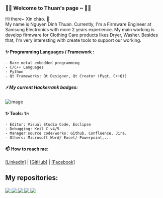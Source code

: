 ### 👋👋 Welcome to Thuan's page ~ 👋👋
Hi there~ Xin chào. 👋  
  My name is Nguyen Dinh Thuan. Currently, I'm a Firmware Engineer at Samsung Electronics with more 2 years experience. My main working is develop firmware for Clothing Care products likes Dryer, Washer. 
Besides that, I'm very interesting with create tools to support our working.<br>

#### ✨ Programming Languages / Framework : 
    - Bare metal embedded programming
    - C/C++ Languages
    - Python
    - Qt Frameworks: Qt Designer, Qt Creator (Pyqt, C++Qt)

##### ⚡ My current Hackerrank badges: 
![image](https://github.com/user-attachments/assets/70b28b48-b23a-4f15-a93d-4e78f88e64c5)

#### ✨ Tools: ✨:
    - Editor: Visual Studio Code, Esclipse
    - Debugging: Keil C v4/5
    - Manager source code/works: Github, Confluence, Jira.
    - Others: Microsoft Word/ Excel/ Powerpoint,...

#### 📫 How to reach me: 
[[Linkedin]](https://www.linkedin.com/in/dinh-thuan-nguyen-785071225/) | [[GitHub]](https://github.com/ndthuan167/) | [[Facebook]](https://www.facebook.com/thuan.dinh565)

## My repositories:

<a href="https://github.com/ndthuan167/Personal-App">

  <img align="center" src="https://github-readme-stats.anuraghazra1.vercel.app/api/pin/?username=ndthuan167&repo=Personal-App&theme=merko" />
</a>    
<a href="https://github.com/ndthuan167/STM32F407VGTx_Driver">

  <img align="center" src="https://github-readme-stats.anuraghazra1.vercel.app/api/pin/?username=ndthuan167&repo=STM32F407VGTx_Driver&theme=dark" />
</a>

<a href="https://github.com/ndthuan167/Coding-Practice/">

  <img align="center" src="https://github-readme-stats.anuraghazra1.vercel.app/api/pin/?username=ndthuan167&repo=Coding-Practice&theme=cobalt" />
</a>    
<a href="https://github.com/ndthuan167/Thesis_DeliveryRobot">

  <img align="center" src="https://github-readme-stats.anuraghazra1.vercel.app/api/pin/?username=ndthuan167&repo=Thesis_DeliveryRobot&theme=synthwave" />
</a>

<a href="[https://github.com/ndthuan167/Soft_SPI_STM32F407VGTx">

  <img align="center" src="https://github-readme-stats.anuraghazra1.vercel.app/api/pin/?username=ndthuan167&repo=Soft_SPI_STM32F407VGTx&theme=dark" />
</a>
